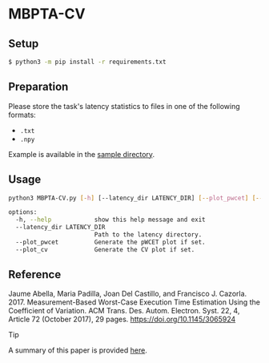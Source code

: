# MBPTA-CV

## Setup

```bash
$ python3 -m pip install -r requirements.txt
```

## Preparation
Please store the task's latency statistics to files in one of the following formats:
- `.txt`
- `.npy`

Example is available in the [sample directory](https://github.com/atsushi421/MBPTA/tree/main/sample).

## Usage

```bash
python3 MBPTA-CV.py [-h] [--latency_dir LATENCY_DIR] [--plot_pwcet] [--plot_cv]
```

```bash
options:
  -h, --help            show this help message and exit
  --latency_dir LATENCY_DIR
                        Path to the latency directory.
  --plot_pwcet          Generate the pWCET plot if set.
  --plot_cv             Generate the CV plot if set.
```

## Reference
Jaume Abella, Maria Padilla, Joan Del Castillo, and Francisco J. Cazorla. 2017. Measurement-Based Worst-Case Execution Time Estimation Using the Coefficient of Variation. ACM Trans. Des. Autom. Electron. Syst. 22, 4, Article 72 (October 2017), 29 pages. https://doi.org/10.1145/3065924

> [!TIP]
> A summary of this paper is provided [here](https://atsushi421.github.io/markdown_share/paper/2017_TODAES_Measurement-Based_Worst-Case_Execution_Time_Estimation_Using/summary_2017_TODAES_Measurement-Based_Worst-Case_Execution_Time_Estimation_Using/).